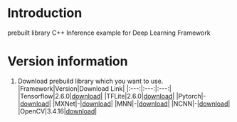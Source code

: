 # Introduction
prebuilt library C++ Inference example for Deep Learning Framework

# Version information
1. Download prebuild library which you want to use.
|Framework|Version|Download Link|
|:---:|:---:|:---:|
|Tensorflow|2.6.0|[download]()|
|TFLite|2.6.0|[download]()|
|Pytorch|-|[download]()|
|MXNet|-|[download]()|
|MNN|-|[download]()|
|NCNN|-|[download]()|
|OpenCV|3.4.16|[download]()|
